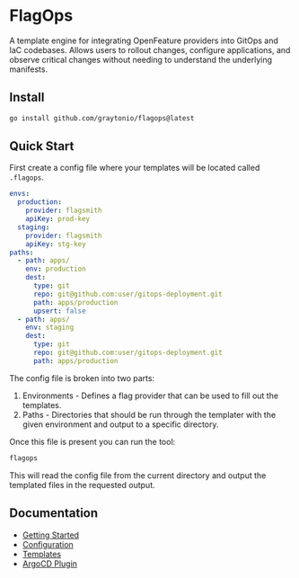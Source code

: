 # FlagOps

A template engine for integrating OpenFeature providers into GitOps and IaC codebases. Allows users to rollout changes, configure applications, and observe critical changes without needing to understand the underlying manifests.

## Install

```bash
go install github.com/graytonio/flagops@latest
```

## Quick Start

First create a config file where your templates will be located called `.flagops`.

```yaml
envs:
  production:
    provider: flagsmith
    apiKey: prod-key
  staging:
    provider: flagsmith
    apiKey: stg-key
paths:
  - path: apps/
    env: production
    dest:
      type: git
      repo: git@github.com:user/gitops-deployment.git
      path: apps/production
      upsert: false
  - path: apps/
    env: staging
    dest:
      type: git
      repo: git@github.com:user/gitops-deployment.git
      path: apps/production
```

The config file is broken into two parts:

1. Environments - Defines a flag provider that can be used to fill out the templates.
2. Paths - Directories that should be run through the templater with the given environment and output to a specific directory.

Once this file is present you can run the tool:

```bash
flagops
```

This will read the config file from the current directory and output the templated files in the requested output.

## Documentation

- [Getting Started](https://www.graytonward.com/blog/hello-world-for-flagops/)
- [Configuration](/docs/configuration.md)
- [Templates](/docs/templates.md)
- [ArgoCD Plugin](/docs/installation.md)
